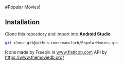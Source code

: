 #Popular Movies!

## Installation
Clone this repository and import into **Android Studio**
```bash
git clone git@github.com:emanolorb/PopularMovies.git
```

Icons made by Freepik in www.flaticon.com
API by https://www.themoviedb.org/



